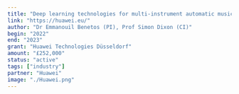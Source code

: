 ```yaml
---
title: "Deep learning technologies for multi-instrument automatic music transcription"
link: "https://huawei.eu/"
author: "Dr Emmanouil Benetos (PI), Prof Simon Dixon (CI)"
begin: "2022"
end: "2023"
grant: "Huawei Technologies Düsseldorf"
amount: "£252,000"
status: "active"
tags: ["industry"]
partner: "Huawei"
image: "./Huawei.png"
---
```


